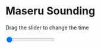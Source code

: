 <h1>Maseru Sounding</h1>
<p>Drag the slider to change the time</p>

<div class="slidecontainer">
<input oninput='setImage(this)' class="slider" type="range" min="0" max="7" value="0" step="1" />
<img id='img'/>
</div>

<script>
var img = document.getElementById('img');
var img_array = ['/assets/images/skwt/skd_maseru_wrfout_d01_2020-06-30_12:00:00.png',
'/assets/images/skwt/skd_maseru_wrfout_d01_2020-06-30_18:00:00.png',
'/assets/images/skwt/skd_maseru_wrfout_d01_2020-07-01_00:00:00.png',
'/assets/images/skwt/skd_maseru_wrfout_d01_2020-07-01_06:00:00.png',
'/assets/images/skwt/skd_maseru_wrfout_d01_2020-07-01_12:00:00.png',
'/assets/images/skwt/skd_maseru_wrfout_d01_2020-07-01_18:00:00.png',
'/assets/images/skwt/skd_maseru_wrfout_d01_2020-07-02_00:00:00.png',];
function setImage(obj)
{
        var value = obj.value;
        img.src = img_array[value];

}
</script>
